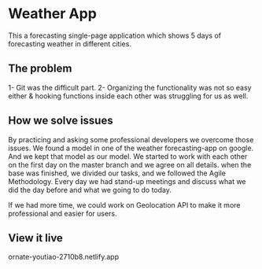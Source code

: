 # Weather App
This a forecasting single-page application which shows 5 days of forecasting weather in different cities. 

## The problem
1-	Git was the difficult part. 
2-	Organizing the functionality was not so easy either & hooking functions inside each other was struggling for us as well.  

## How we solve issues
By practicing and asking some professional developers we overcome those issues. 
We found a model in one of the weather forecasting-app on google. And we kept that model as our model. We started to work with each other on the first day on the master branch and we agree on all details. 
when the base was finished, we divided our tasks, and we followed the Agile Methodology. Every day we had stand-up meetings and discuss what we did the day before and what we going to do today. 

If we had more time, we could work on Geolocation API to make it more professional and easier for users. 

## View it live
ornate-youtiao-2710b8.netlify.app

